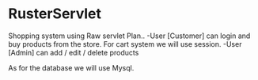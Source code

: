 # RusterServlet
Shopping system using Raw servlet
Plan..
-User [Customer] can login and buy products from the store. 
 For cart system we will use session.
-User [Admin] can add / edit / delete products

As for the database we will use Mysql.
